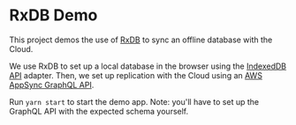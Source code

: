 # RxDB Demo

This project demos the use of [RxDB][rxdb] to sync an offline database with the Cloud.

We use RxDB to set up a local database in the browser using the [IndexedDB API][indexeddb] adapter. Then, we set up replication with the Cloud using an [AWS AppSync GraphQL API][appsync].

Run `yarn start` to start the demo app. Note: you'll have to set up the GraphQL API with the expected schema yourself.

[rxdb]: https://rxdb.info/
[indexeddb]: https://developer.mozilla.org/en-US/docs/Web/API/IndexedDB_API
[appsync]: https://aws.amazon.com/appsync/
